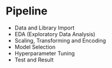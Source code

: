 # Pipeline
  * Data and Library Import
  * EDA (Exploratory Data Analysis)
  * Scaling, Transforming and Encoding   
  * Model Selection
  * Hyperparameter Tuning
  * Test and Result

